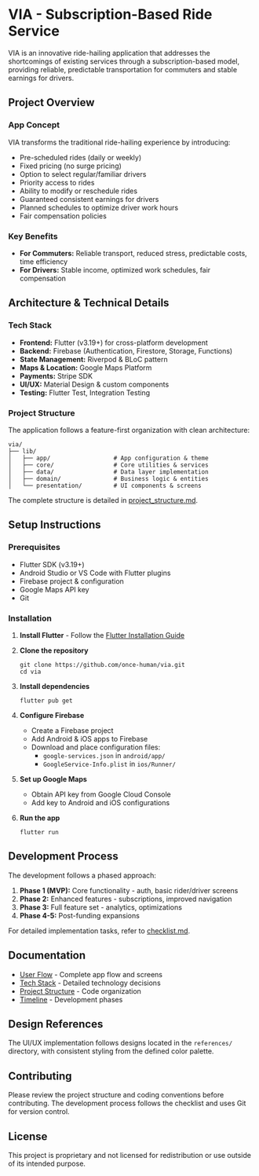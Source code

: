 # VIA - Subscription-Based Ride Service

VIA is an innovative ride-hailing application that addresses the shortcomings of existing services through a subscription-based model, providing reliable, predictable transportation for commuters and stable earnings for drivers.

## Project Overview

### App Concept
VIA transforms the traditional ride-hailing experience by introducing:
- Pre-scheduled rides (daily or weekly)
- Fixed pricing (no surge pricing)
- Option to select regular/familiar drivers
- Priority access to rides
- Ability to modify or reschedule rides
- Guaranteed consistent earnings for drivers
- Planned schedules to optimize driver work hours
- Fair compensation policies

### Key Benefits
- **For Commuters:** Reliable transport, reduced stress, predictable costs, time efficiency
- **For Drivers:** Stable income, optimized work schedules, fair compensation

## Architecture & Technical Details

### Tech Stack
- **Frontend:** Flutter (v3.19+) for cross-platform development
- **Backend:** Firebase (Authentication, Firestore, Storage, Functions)
- **State Management:** Riverpod & BLoC pattern
- **Maps & Location:** Google Maps Platform
- **Payments:** Stripe SDK
- **UI/UX:** Material Design & custom components
- **Testing:** Flutter Test, Integration Testing

### Project Structure
The application follows a feature-first organization with clean architecture:

```
via/
├── lib/
│   ├── app/                  # App configuration & theme
│   ├── core/                 # Core utilities & services
│   ├── data/                 # Data layer implementation
│   ├── domain/               # Business logic & entities
│   └── presentation/         # UI components & screens
```

The complete structure is detailed in [project_structure.md](project_structure.md).

## Setup Instructions

### Prerequisites
- Flutter SDK (v3.19+)
- Android Studio or VS Code with Flutter plugins
- Firebase project & configuration
- Google Maps API key
- Git

### Installation

1. **Install Flutter** - Follow the [Flutter Installation Guide](flutter_installation.md)

2. **Clone the repository**
   ```
   git clone https://github.com/once-human/via.git
   cd via
   ```

3. **Install dependencies**
   ```
   flutter pub get
   ```

4. **Configure Firebase**
   - Create a Firebase project
   - Add Android & iOS apps to Firebase
   - Download and place configuration files:
     - `google-services.json` in `android/app/`
     - `GoogleService-Info.plist` in `ios/Runner/`

5. **Set up Google Maps**
   - Obtain API key from Google Cloud Console
   - Add key to Android and iOS configurations

6. **Run the app**
   ```
   flutter run
   ```

## Development Process

The development follows a phased approach:

1. **Phase 1 (MVP):** Core functionality - auth, basic rider/driver screens
2. **Phase 2:** Enhanced features - subscriptions, improved navigation
3. **Phase 3:** Full feature set - analytics, optimizations
4. **Phase 4-5:** Post-funding expansions

For detailed implementation tasks, refer to [checklist.md](checklist.md).

## Documentation

- [User Flow](userflow.md) - Complete app flow and screens
- [Tech Stack](tech_stack.md) - Detailed technology decisions
- [Project Structure](project_structure.md) - Code organization
- [Timeline](timeline.md) - Development phases

## Design References

The UI/UX implementation follows designs located in the `references/` directory, with consistent styling from the defined color palette.

## Contributing

Please review the project structure and coding conventions before contributing. The development process follows the checklist and uses Git for version control.

## License

This project is proprietary and not licensed for redistribution or use outside of its intended purpose.
